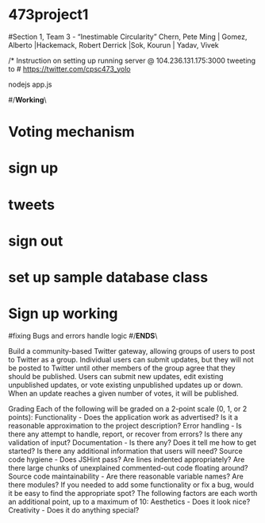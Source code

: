 # 473project1

#Section 1, Team 3 - “Inestimable Circularity” Chern, Pete Ming | Gomez, Alberto  |Hackemack, Robert Derrick |Sok, Kourun | Yadav, Vivek

/* Instruction on setting up
running server @ 104.236.131.175:3000
tweeting to   #   https://twitter.com/cpsc473_yolo

nodejs app.js

#/******Working******\
#
# Voting mechanism
# sign up
# tweets
# sign out
# set up sample database class
# Sign up working
#fixing Bugs and errors handle logic
#/******ENDS******\


Build a community-based Twitter gateway, allowing groups of users to post to Twitter as a group.
Individual users can submit updates, but they will not be posted to Twitter until other members of the group agree that they should be published. Users can submit new updates, edit existing unpublished updates, or vote existing unpublished updates up or down. When an update reaches a given number of votes, it will be published.

Grading Each of the following will be graded on a 2-point scale (0, 1, or 2 points): Functionality - Does the application work as advertised? Is it a reasonable approximation to the project description? Error handling - Is there any attempt to handle, report, or recover from errors? Is there any validation of input? Documentation - Is there any? Does it tell me how to get started? Is there any additional information that users will need? Source code hygiene - Does JSHint pass? Are lines indented appropriately? Are there large chunks of unexplained commented-out code floating around? Source code maintainability - Are there reasonable variable names? Are there modules? If you needed to add some functionality or fix a bug, would it be easy to find the appropriate spot? The following factors are each worth an additional point, up to a maximum of 10: Aesthetics - Does it look nice? Creativity - Does it do anything special?
